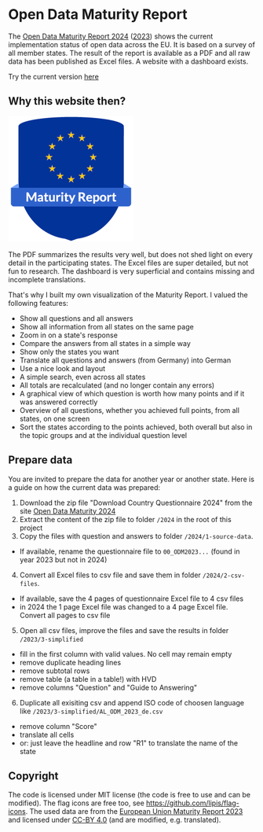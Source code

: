 # Open Data Maturity Report

The [Open Data Maturity Report 2024](https://data.europa.eu/en/publications/open-data-maturity/2024) ([2023](https://data.europa.eu/en/publications/open-data-maturity/2023)) shows the current implementation status of open data across the EU. It is based on a survey of all member states. The result of the report is available as a PDF and all raw data has been published as Excel files. A website with a dashboard exists.

Try the current version [here](https://demo.govdata.de/maturity-report/)

## Why this website then?

![Logo](https://raw.githubusercontent.com/tursics/maturity-report/main/assets/icon-256x256.png)

The PDF summarizes the results very well, but does not shed light on every detail in the participating states. The Excel files are super detailed, but not fun to research. The dashboard is very superficial and contains missing and incomplete translations.

That's why I built my own visualization of the Maturity Report. I valued the following features:

- Show all questions and all answers
- Show all information from all states on the same page
- Zoom in on a state's response
- Compare the answers from all states in a simple way
- Show only the states you want
- Translate all questions and answers (from Germany) into German
- Use a nice look and layout
- A simple search, even across all states
- All totals are recalculated (and no longer contain any errors)
- A graphical view of which question is worth how many points and if it was answered correctly
- Overview of all questions, whether you achieved full points, from all states, on one screen
- Sort the states according to the points achieved, both overall but also in the topic groups and at the individual question level

## Prepare data

You are invited to prepare the data for another year or another state. Here is a guide on how the current data was prepared:

1. Download the zip file "Download Country Questionnaire 2024" from the site [Open Data Maturity 2024](https://data.europa.eu/en/publications/open-data-maturity/2024)
2. Extract the content of the zip file to folder `/2024` in the root of this project
3. Copy the files with question and answers to folder `/2024/1-source-data`.

  - If available, rename the questionnaire file to `00_ODM2023...` (found in year 2023 but not in 2024)

4. Convert all Excel files to csv file and save them in folder `/2024/2-csv-files`.

  - If available, save the 4 pages of questionnaire Excel file to 4 csv files
  - in 2024 the 1 page Excel file was changed to a 4 page Excel file. Convert all pages to csv file

5. Open all csv files, improve the files and save the results in folder `/2023/3-simplified`

- fill in the first column with valid values. No cell may remain empty
- remove duplicate heading lines
- remove subtotal rows
- remove table (a table in a table!) with HVD
- remove columns "Question" and "Guide to Answering"

6. Duplicate all exisiting csv and append ISO code of choosen language like `/2023/3-simplified/AL_ODM_2023_de.csv`

- remove column "Score"
- translate all cells
- or: just leave the headline and row "R1" to translate the name of the state

## Copyright

The code is licensed under MIT license (the code is free to use and can be modified). The flag icons are free too, see https://github.com/lipis/flag-icons. The used data are from the [European Union Maturity Report 2023](https://data.europa.eu/en/publications/open-data-maturity/2023) and licensed under [CC-BY 4.0](https://creativecommons.org/licenses/by/4.0/) (and are modified, e.g. translated).
